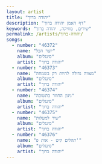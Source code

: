 ```yaml
---
layout: artist
title: "יהודה ברוך"
description: "דף האמן יהודה ברוך"
keywords: "שירים, מוזיקה, יהודה ברוך"
permalink: /artists/יהודה-ברוך/
songs:
  - number: "46372"
    name: "יוצר הכל"
    album: "סינגלים"
    artist: "יהודה ברוך"
  - number: "46373"
    name: "מצווה גדולה להיות רק בשמחה"
    album: "סינגלים"
    artist: "יהודה ברוך"
  - number: "46374"
    name: "ניגון החוזר בתשובה"
    album: "סינגלים"
    artist: "יהודה ברוך"
  - number: "46375"
    name: "שיר למעלות"
    album: "סינגלים"
    artist: "יהודה ברוך"
  - number: "46376"
    name: "תהלים קיט - אות פ'"
    album: "סינגלים"
    artist: "יהודה ברוך"
---
```

